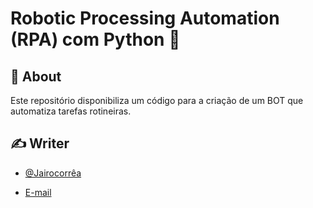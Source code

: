 # Robotic Processing Automation (RPA) com Python 🐍




</p>

## 🧐 About <a name = "sobre"></a>

Este repositório disponibiliza um código para a criação de um BOT que automatiza tarefas rotineiras.



## ✍️ Writer <a name = "autores"></a>

- [@Jairocorrêa](linkedin.com/in/jairo-corrêa)

 - [E-mail](jairo.data@hotmail.com)

